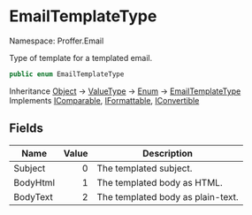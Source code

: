 # EmailTemplateType

Namespace: Proffer.Email

Type of template for a templated email.

```csharp
public enum EmailTemplateType
```

Inheritance [Object](https://docs.microsoft.com/en-us/dotnet/api/system.object) → [ValueType](https://docs.microsoft.com/en-us/dotnet/api/system.valuetype) → [Enum](https://docs.microsoft.com/en-us/dotnet/api/system.enum) → [EmailTemplateType](./proffer.email.emailtemplatetype.md)<br>
Implements [IComparable](https://docs.microsoft.com/en-us/dotnet/api/system.icomparable), [IFormattable](https://docs.microsoft.com/en-us/dotnet/api/system.iformattable), [IConvertible](https://docs.microsoft.com/en-us/dotnet/api/system.iconvertible)

## Fields

| Name | Value | Description |
| --- | --: | --- |
| Subject | 0 | The templated subject. |
| BodyHtml | 1 | The templated body as HTML. |
| BodyText | 2 | The templated body as plain-text. |
